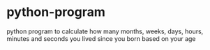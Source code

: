 # python-program
python program to calculate how many months, weeks, days, hours, minutes and seconds you lived since you born based on your age
